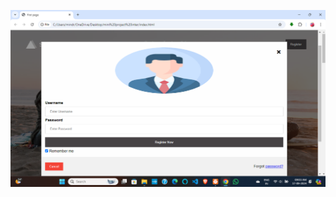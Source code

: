 

![image alt](https://github.com/RusheeMind55/Mini-Project/blob/4aa0352ca21393c379ec1838709264cd07f37d1a/SS/Screenshot%202024-09-17%20090329.png)
